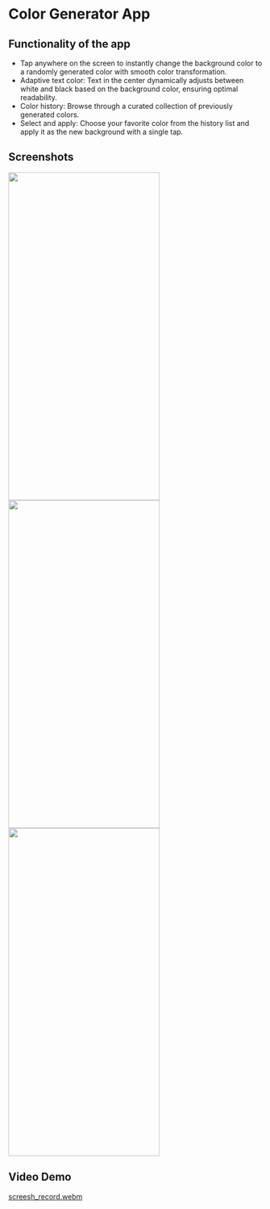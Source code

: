# Color Generator App

## Functionality of the app
  - Tap anywhere on the screen to instantly change the background color to a randomly generated color with smooth color transformation.
  - Adaptive text color: Text in the center dynamically adjusts between white and black based on the background color, ensuring optimal       readability.
  - Color history: Browse through a curated collection of previously generated colors.
  - Select and apply: Choose your favorite color from the history list and apply it as the new background with a single tap.

## Screenshots

<img src="https://github.com/Fasikawkn/color_generator/assets/56532140/0f258f5c-571b-47e7-b5af-ee104b475b18" width="300" height="650" />
<img src="https://github.com/Fasikawkn/color_generator/assets/56532140/3aa4bafd-34f1-45a4-8cd5-f8d05caaedec" width="300" height="650" />
<img src="https://github.com/Fasikawkn/color_generator/assets/56532140/1726ff81-3d49-4778-9c64-d8a47373047d" width="300" height="650" />

## Video Demo

[screesh_record.webm](https://github.com/Fasikawkn/color_generator/assets/56532140/5c36ff2f-fd75-4552-92c9-d50f438930d6)
